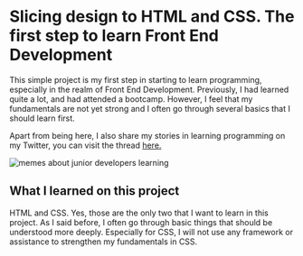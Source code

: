 # Slicing design to HTML and CSS. The first step to learn Front End Development

This simple project is my first step in starting to learn programming, especially in the realm of Front End Development. Previously, I had learned quite a lot, and had attended a bootcamp. However, I feel that my fundamentals are not yet strong and I often go through several basics that I should learn first.

Apart from being here, I also share my stories in learning programming on my Twitter, you can visit the thread [here.](https://twitter.com/fasfashan/status/1658783377271717889?s=20)

![memes about junior developers learning](https://pbs.twimg.com/media/FwUyKEcaMAY0W29?format=png&name=900x900)

## What I learned on this project

HTML and CSS. Yes, those are the only two that I want to learn in this project. As I said before, I often go through basic things that should be understood more deeply. Especially for CSS, I will not use any framework or assistance to strengthen my fundamentals in CSS.
